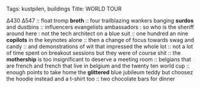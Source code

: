 Tags: kustpilen, buildings
Title: WORLD TOUR
  
Δ430 Δ547 :: float tromp **broth** :: four trailblazing wankers banging **surdos** and dustbins :: influencers evangelists ambassadors : so who is the sheriff around here : not the tech architect on a blue suit :: one hundred an nine **copilots** in the keynotes alone :: then a change of focus towards swag and candy :: and demonstrations of wit that impressed the whole lot :: not a lot of time spent on breakout sessions but they were of course shit :: the **mothership** is too insignificant to deserve a meeting room :: belgians that are french and french that live in belgium and the twenty ten world cup :: enough points to take home the **glittered** blue jubileum teddy but choosez the hoodie instead and a t-shirt too :: two chocolate bars for dinner  
